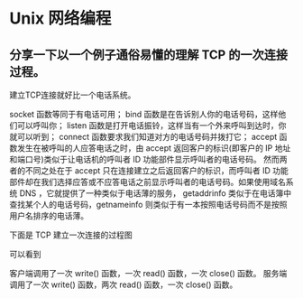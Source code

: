#  Unix 网络编程

## 分享一下以一个例子通俗易懂的理解 TCP 的一次连接过程。

建立TCP连接就好比一个电话系统。

socket 函数等同于有电话可用；
bind 函数是在告诉别人你的电话号码，这样他们可以呼叫你；
listen 函数是打开电话振铃，这样当有一个外来呼叫到达时，你就可以听到；
connect 函数要求我们知道对方的电话号码并拨打它；
accept 函数发生在被呼叫的人应答电话之时，由 accept 返回客户的标识(即客户的 IP 地址和端口号)类似于让电话机的呼叫者 ID 功能部件显示呼叫者的电话号码。
然而两者的不同之处在于 accept 只在连接建立之后返回客户的标识，而呼叫者 ID 功能部件却在我们选择应答或不应答电话之前显示呼叫者的电话号码。如果使用域名系统 DNS ，它就提供了一种类似于电话薄的服务， getaddrinfo 类似于在电话簿中查找某个人的电话号码，getnameinfo 则类似于有一本按照电话号码而不是按照用户名排序的电话薄。

下面是 TCP 建立一次连接的过程图






可以看到

客户端调用了一次 write() 函数，一次 read() 函数，一次 close() 函数。
服务端调用了一次 write() 函数，两次 read() 函数，一次 close() 函数。
